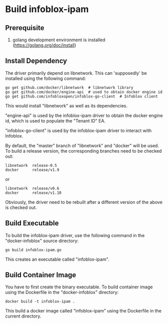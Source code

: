 Build infoblox-ipam
===================

Prerequisite
------------
1. golang development environment is installed (https://golang.org/doc/install)


Install Dependency
------------------
The driver primarily depend on libnetwork. This can 'supposedly' be installed using the following command:

```
go get github.com/docker/libnetwork  # libnetwork library
go get github.com/docker/engine-api  # used to obtain docker engine id
go get github.com/infobloxopen/infoblox-go-client  # Infoblox client
```
This would install "libnetwork" as well as its dependencies.

"engine-api" is used by the infoblox-ipam driver to obtain the docker 
engine id, which is used to populate the "Tenant ID" EA.

"infoblox-go-client" is used by the infoblox-ipam driver to interact
with Infoblox.

By default, the "master" branch of "libnetwork" and "docker" will be used. To build a
release version, the corresponding branches need to be checked out:

```
libnetwork  release-0.5
docker      release/v1.9
```
or
```
libnetwork  release/v0.6
docker      release/v1.10
```

Obviously, the driver need to be rebuilt after a different version of the above
is checked out.

Build Executable
----------------
To build the infoblox-ipam driver, use the following command in the "docker-infoblox" source directory:

```
go build infoblox-ipam.go
```
This creates an executable called "infoblox-ipam".

Build Container Image
---------------------
You have to first create the binary executable.
To build container image using the Dockerfile in the "docker-infoblox" directory:

```
docker build -t infoblox-ipam .
```

This build a docker image called "infoblox-ipam" using the Dockerfile in the current directory.
